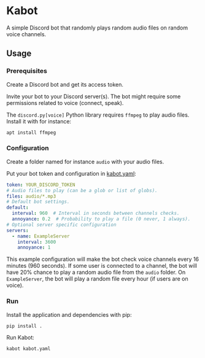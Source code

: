 # Kabot

A simple Discord bot that randomly plays random audio files on random voice
channels.

## Usage

### Prerequisites

Create a Discord bot and get its access token.

Invite your bot to your Discord server(s). The bot might require some
permissions related to voice (connect, speak).

The `discord.py[voice]` Python library requires `ffmpeg` to play audio files.
Install it with for instance:

```bash
apt install ffmpeg
```

### Configuration

Create a folder named for instance `audio` with your audio files.

Put your bot token and configuration in [kabot.yaml](kabot.yaml):

```yaml
token: YOUR_DISCORD_TOKEN
# Audio files to play (can be a glob or list of globs).
files: audio/*.mp3
# Default bot settings.
default:
  interval: 960  # Interval in seconds between channels checks.
  annoyance: 0.2  # Probability to play a file (0 never, 1 always).
# Optional server specific configuration
servers:
  - name: ExampleServer
    interval: 3600
    annoyance: 1
```

This example configuration will make the bot check voice channels every 16
minutes (960 seconds). If some user is connected to a channel, the bot will
have 20% chance to play a random audio file from the `audio` folder. On
`ExampleServer`, the bot will play a random file every hour (if users are on
voice).

### Run

Install the application and dependencies with pip:

```bash
pip install .
```

Run Kabot:

```bash
kabot kabot.yaml
```
